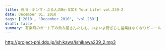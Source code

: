 ```yaml
---
title: 石川・ホンマ・ぶるんのBe-SIDE Your Life! vol.239-2
date: December 01, 2010
tags: ['2010', 'December 2010', 'vol.239']
draft: false
summary: 有楽町のガード下の飲み屋さんたちも、いよいよ野ざらし営業はなくなりビニールの屋根が設置され始めました。年末感が・・・NAMAE
---
```


http://project-phi.ddo.jp/ishikawa/ishikawa239_2.mp3

